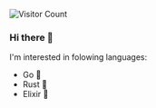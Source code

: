 ![Visitor Count](https://profile-counter.glitch.me/ninedraft/count.svg)
### Hi there 👋

I'm interested in folowing languages:

+ Go :hamster:
+ Rust :crab:
+ Elixir 🧪 
